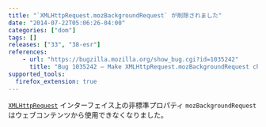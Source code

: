 ```yaml
---
title: "`XMLHttpRequest.mozBackgroundRequest` が削除されました"
date: "2014-07-22T05:06:26-04:00"
categories: ["dom"]
tags: []
releases: ["33", "38-esr"]
references:
    - url: "https://bugzilla.mozilla.org/show_bug.cgi?id=1035242"
      title: "Bug 1035242 – Make XMLHttpRequest.mozBackgroundRequest chrome-only"
supported_tools:
  firefox_extension: true
---
```

[`XMLHttpRequest`](https://developer.mozilla.org/docs/Web/API/XMLHttpRequest) インターフェイス上の非標準プロパティ `mozBackgroundRequest` はウェブコンテンツから使用できなくなりました。
